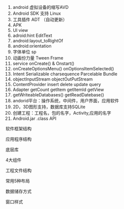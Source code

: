 1. android 虚拟设备的缩写AVD
2. Android SDK 支持 Linux
3. 工具插件 ADT （自动更新）
4. APK
5. UI view
6. adroid:hint EditText 
7. android:layout_toRightOf
8. android:orientation
9. 字体单位 sp
10. 动画份力量 Tween Frame
11. service onCreate() & Onstart()
12. onCreateOptionsMenu() onOptionsItemSelected()
13. Intent Serializable charsequence Parcelable Bundle
14. objectInputStream objectOutPutStream
15. ContentProvider insert delete update query
16. Adapter getCount getItem getItemId getView
17. getWriteableDatabases() getReadDatebase()
18. andorid平台：操作系统，中间件，用户界面，应用软件
19. 2D，3D图形支持，数据库支持SQLite
20. 创建工程：工程名，包的名字，Activity,应用的名字
21. Android.jar .class API

软件框架结构

应用程序结构

底层库

4大组件

工程文件结构

常用5种布局

数据储存方式

窗口样式



